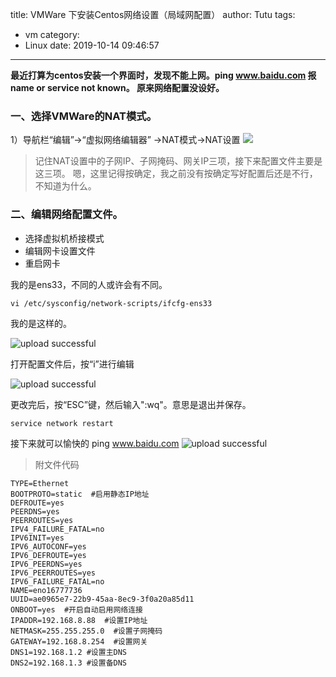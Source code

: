 title: VMWare 下安装Centos网络设置（局域网配置）
author: Tutu
tags:
  - vm
category:
  - Linux
date: 2019-10-14 09:46:57
---
**最近打算为centos安装一个界面时，发现不能上网。ping www.baidu.com 报name or service not known。
原来网络配置没设好。**

### 一、选择VMWare的NAT模式。
1）导航栏“编辑”->“虚拟网络编辑器” ->NAT模式->NAT设置
![](/blogs/images/1571319042.jpg)

>记住NAT设置中的子网IP、子网掩码、网关IP三项，接下来配置文件主要是这三项。
 嗯，这里记得按确定，我之前没有按确定写好配置后还是不行，不知道为什么。

### 二、编辑网络配置文件。

- 选择虚拟机桥接模式
- 编辑网卡设置文件
- 重启网卡

我的是ens33，不同的人或许会有不同。
```shell
vi /etc/sysconfig/network-scripts/ifcfg-ens33
```
我的是这样的。

![upload successful](/blogs/images/pasted-3.png)

打开配置文件后，按“i”进行编辑

![upload successful](/blogs/images/pasted-4.png)

更改完后，按“ESC”键，然后输入":wq"。意思是退出并保存。

```shell
service network restart
```
接下来就可以愉快的 ping www.baidu.com
![upload successful](/blogs/images/pasted-5.png)

>附文件代码
```shell
TYPE=Ethernet
BOOTPROTO=static  #启用静态IP地址
DEFROUTE=yes
PEERDNS=yes
PEERROUTES=yes
IPV4_FAILURE_FATAL=no
IPV6INIT=yes
IPV6_AUTOCONF=yes
IPV6_DEFROUTE=yes
IPV6_PEERDNS=yes
IPV6_PEERROUTES=yes
IPV6_FAILURE_FATAL=no
NAME=eno16777736
UUID=ae0965e7-22b9-45aa-8ec9-3f0a20a85d11
ONBOOT=yes  #开启自动启用网络连接
IPADDR=192.168.8.88  #设置IP地址
NETMASK=255.255.255.0  #设置子网掩码
GATEWAY=192.168.8.254  #设置网关
DNS1=192.168.1.2 #设置主DNS
DNS2=192.168.1.3 #设置备DNS
```